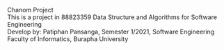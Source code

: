 Chanom Project  
This is a project in 88823359 Data Structure and Algorithms for Software Engineering    
Develop by: Patiphan Pansanga, Semester 1/2021, Software Engineering  
Faculty of Informatics, Burapha University